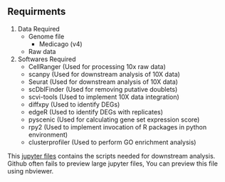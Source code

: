 ## Requirments
  1. Data Required
      - Genome file
        - Medicago (v4)
      - Raw data
  2. Softwares Required
      - CellRanger (Used for processing 10x raw data)
      - scanpy  (Used for downstream analysis of 10X data)
      - Seurat (Used for downstream analysis of 10X data)
      - scDblFinder (Used for removing putative doublets)
      - scvi-tools (Used to implement 10X data integration)
      - diffxpy (Used to identify DEGs)
      - edgeR (Used to identify DEGs with replicates)
      - pyscenic (Used for calculating gene set expression score)
      - rpy2 (Used to implement invocation of R packages in python environment)
      - clusterprofiler (Used to perform GO enrichment analysis)

This [jupyter files](https://github.com/ZhaiLab-SUSTech/sc_medicago/tree/90df77c76c90af6c60c924fc37fa83061d2fc349/notebooks) contains the scripts needed for downstream analysis. Github often fails to preview large jupyter files, You can preview this file using nbviewer. 
